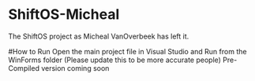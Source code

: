 # ShiftOS-Micheal
The ShiftOS project as Micheal VanOverbeek has left it.

#How to Run
Open the main project file in Visual Studio and Run from the WinForms folder (Please update this to be more accurate people)
Pre-Compiled version coming soon
